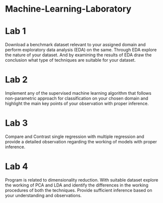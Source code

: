 # Machine-Learning-Laboratory


# Lab 1
Download a benchmark dataset relevant to your assigned domain and perform exploratory data analysis (EDA) on the same. Through EDA explore the nature of your dataset.
And by examining the results of EDA draw the conclusion what type of techniques are suitable for your dataset.


# Lab 2 
Implement any of the supervised machine learning algorithm that follows non-parametric approach for classification on your chosen domain and highlight the main key points of your observation with proper inference.


# Lab 3
Compare and Contrast single regression with multiple regression and provide a detailed observation regarding the working of models with proper inference.


# Lab 4
Program is related to dimensionality reduction. With suitable dataset explore the working of PCA and LDA and identify the differences in the working procedures of both the techniques. Provide sufficient inference based on your understanding and observations.
